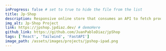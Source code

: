 ```yaml
---
inProgress: false # set to true to hide the file from the list
title: Jp·Shop
description: Responsive online store that consumes an API to fetch products. Features include a sign in, product filtering, skeleton screens, and pagination
img_alt: Jp·Shop Project
link: https://jpshop.jpdiaz.dev/ # demoHere
github_link: https://github.com/JuanPabloDiaz/jpShop
tags: ['React', 'Tailwind', 'FastAPI']
image_path: /assets/images/projects/jpshop-ipad.png
---
```

